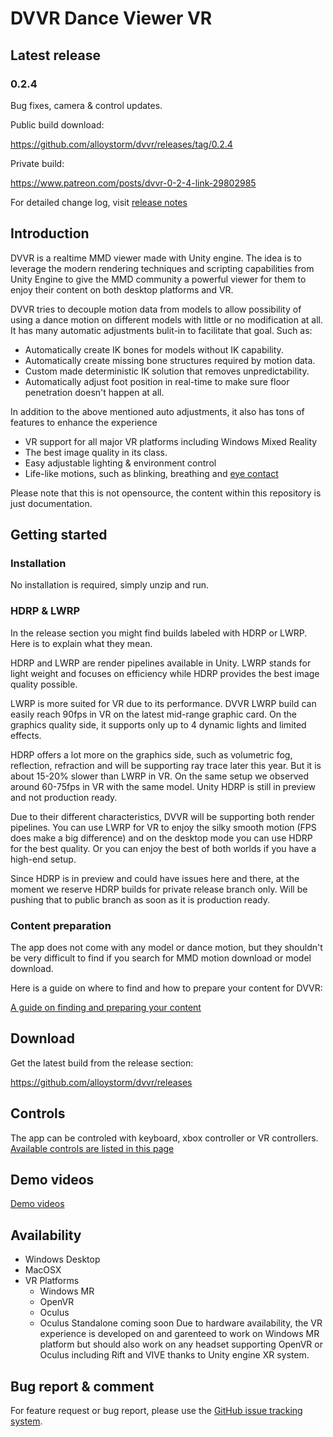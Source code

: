# DVVR Dance Viewer VR

## Latest release
### 0.2.4 
Bug fixes, camera & control updates.

Public build download: 

https://github.com/alloystorm/dvvr/releases/tag/0.2.4

Private build:

https://www.patreon.com/posts/dvvr-0-2-4-link-29802985

For detailed change log, visit [release notes](pages/releasenotes.md)


## Introduction
DVVR is a realtime MMD viewer made with Unity engine. The idea is to leverage the modern rendering techniques and scripting capabilities from Unity Engine to give the MMD community a powerful viewer for them to enjoy their content on both desktop platforms and VR. 

DVVR tries to decouple motion data from models to allow possibility of using a dance motion on different models with little or no modification at all. It has many automatic adjustments bulit-in to facilitate that goal. Such as:
* Automatically create IK bones for models without IK capability.
* Automatically create missing bone structures required by motion data.
* Custom made deterministic IK solution that removes unpredictability.
* Automatically adjust foot position in real-time to make sure floor penetration doesn't happen at all. 

In addition to the above mentioned auto adjustments, it also has tons of features to enhance the experience
* VR support for all major VR platforms including Windows Mixed Reality
* The best image quality in its class.
* Easy adjustable lighting & environment control
* Life-like motions, such as blinking, breathing and [eye contact](pages/blog/eyecontact.md)

Please note that this is not opensource, the content within this repository is just documentation.


## Getting started

### Installation
No installation is required, simply unzip and run. 

### HDRP & LWRP
In the release section you might find builds labeled with HDRP or LWRP. Here is to explain what they mean. 

HDRP and LWRP are render pipelines available in Unity. LWRP stands for light weight and focuses on efficiency while HDRP provides the best image quality possible. 

LWRP is more suited for VR due to its performance. DVVR LWRP build can easily reach 90fps in VR on the latest mid-range graphic card. On the graphics quality side, it supports only up to 4 dynamic lights and limited effects. 

HDRP offers a lot more on the graphics side, such as volumetric fog, reflection, refraction and will be supporting ray trace later this year. But it is about 15-20% slower than LWRP in VR. On the same setup we observed around 60-75fps in VR with the same model. Unity HDRP is still in preview and not production ready. 

Due to their different characteristics, DVVR will be supporting both render pipelines. You can use LWRP for VR to enjoy the silky smooth motion (FPS does make a big difference) and on the desktop mode you can use HDRP for the best quality. Or you can enjoy the best of both worlds if you have a high-end setup. 

Since HDRP is in preview and could have issues here and there, at the moment we reserve HDRP builds for private release branch only. Will be pushing that to public branch as soon as it is production ready.

### Content preparation 
The app does not come with any model or dance motion, but they shouldn't be very difficult to find if you search for MMD motion download or model download. 

Here is a guide on where to find and how to prepare your content for DVVR:

[A guide on finding and preparing your content](pages/blog/preparecontent.md)


## Download
Get the latest build from the release section:

https://github.com/alloystorm/dvvr/releases


## Controls
The app can be controled with keyboard, xbox controller or VR controllers.
[Available controls are listed in this page](pages/blog/controls.md)


## Demo videos
[Demo videos](pages/blog/demovideos.md)

## Availability
* Windows Desktop
* MacOSX
* VR Platforms 
  * Windows MR
  * OpenVR
  * Oculus 
  * Oculus Standalone coming soon
Due to hardware availability, the VR experience is developed on and garenteed to work on Windows MR platform but should also work on any headset supporting OpenVR or Oculus including Rift and VIVE thanks to Unity engine XR system. 



## Bug report & comment
For feature request or bug report, please use the [GitHub issue tracking system](https://github.com/alloystorm/dvvr/issues).
